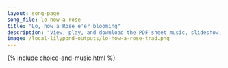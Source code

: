 ```yaml
---
layout: song-page
song_file: lo-how-a-rose
title: "Lo, how a Rose e'er blooming"
description: "View, play, and download the PDF sheet music, slideshow, and audio. Lyrics: Lo, how a Rose e'er blooming from tender stem has sprung! Of Jesse's lineage coming as saints of old have sung. It came a flow'ret bright, amid the co... english christian 4part winter"
image: /local-lilypond-outputs/lo-how-a-rose-trad.png
---
```


{% include choice-and-music.html %}